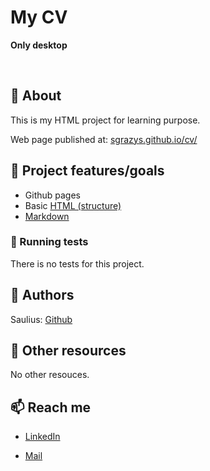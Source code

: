 # My CV

**Only desktop**

<br>

## 🌟 About

This is my HTML project for learning purpose.

Web page published at: [sgrazys.github.io/cv/](https://sgrazys.github.io/cv/) 

## 🎯 Project features/goals

-   Github pages
-   Basic [HTML (structure)](https://www.w3schools.com/TAGS/default.asp)
-   [Markdown](https://docs.github.com/en/get-started/writing-on-github/getting-started-with-writing-and-formatting-on-github/basic-writing-and-formatting-syntax)


### 🧪 Running tests

There is no tests for this project.

## 🥸 Authors

Saulius: [Github](https://github.com/sgrazys)

## 🔗 Other resources

No other resouces.

## 📫 Reach me
- [LinkedIn](https://www.linkedin.com/in/saulius-grazys/)

- [Mail](mailto:s.grazys@gmail.com)
